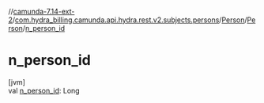//[camunda-7.14-ext-2](../../../../index.md)/[com.hydra_billing.camunda.api.hydra.rest.v2.subjects.persons](../../index.md)/[Person](../index.md)/[Person](index.md)/[n_person_id](n_person_id.md)

# n_person_id

[jvm]\
val [n_person_id](n_person_id.md): Long
